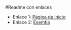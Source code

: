 #Readme con enlaces

+ Enlace 1: [Página de inicio](google.com/)
+ Enlace 2: [Esemtia](https://danielcastelao.esemtia.net)




